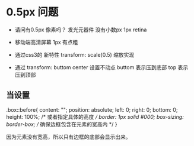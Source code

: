 # 0.5px 问题

- 请问有0.5px 像素吗？
  发光元器件 没有小数px 1px
  retina

- 移动端高清屏幕 1px 有点粗
- 通过css3的 新特性 transform: scale(0.5) 缩放实现
- 通过 transform: buttom center 设置不动点 buttom 表示压到底部 top 表示压到顶部


## 当设置
.box::before{
    content: "";
    position: absolute;
    left: 0;
    right: 0;
    bottom: 0;
    height: 100%; /* 或者指定具体的高度 */
    border: 1px solid #000;
    box-sizing: border-box; /* 确保边框包含在元素的宽高内 */
}

因为元素没有宽高，所以只有边框的底部会显示出来。